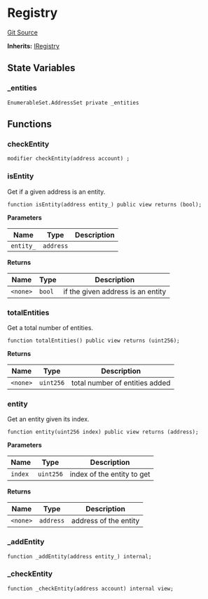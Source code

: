# Registry
[Git Source](https://github.com/symbioticfi/core/blob/45a7dbdd18fc5ac73ecf7310fc6816999bb8eef3/src/contracts/common/Registry.sol)

**Inherits:**
[IRegistry](/Users/andreikorokhov/symbiotic/core/docs/autogen/src/src/interfaces/common/IRegistry.sol/interface.IRegistry.md)


## State Variables
### _entities

```solidity
EnumerableSet.AddressSet private _entities
```


## Functions
### checkEntity


```solidity
modifier checkEntity(address account) ;
```

### isEntity

Get if a given address is an entity.


```solidity
function isEntity(address entity_) public view returns (bool);
```
**Parameters**

|Name|Type|Description|
|----|----|-----------|
|`entity_`|`address`||

**Returns**

|Name|Type|Description|
|----|----|-----------|
|`<none>`|`bool`|if the given address is an entity|


### totalEntities

Get a total number of entities.


```solidity
function totalEntities() public view returns (uint256);
```
**Returns**

|Name|Type|Description|
|----|----|-----------|
|`<none>`|`uint256`|total number of entities added|


### entity

Get an entity given its index.


```solidity
function entity(uint256 index) public view returns (address);
```
**Parameters**

|Name|Type|Description|
|----|----|-----------|
|`index`|`uint256`|index of the entity to get|

**Returns**

|Name|Type|Description|
|----|----|-----------|
|`<none>`|`address`|address of the entity|


### _addEntity


```solidity
function _addEntity(address entity_) internal;
```

### _checkEntity


```solidity
function _checkEntity(address account) internal view;
```

